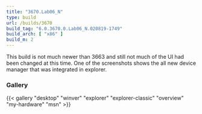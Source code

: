 ```yaml
---
title: "3670.Lab06_N"
type: build
url: /builds/3670
build_tag: "6.0.3670.0.Lab06_N.020819-1749"
build_arch: [ "x86" ]
build_m: 2
---
```


This build is not much newer than 3663 and still not much of the UI had been changed at this time. One of the screenshots shows the all new device manager that was integrated in explorer.

### Gallery

{{< gallery "desktop" "winver" "explorer" "explorer-classic" "overview" "my-hardware" "msn" >}}